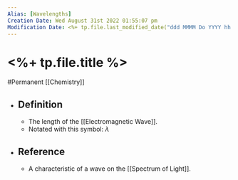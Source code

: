 ```yaml
---
Alias: [Wavelengths]
Creation Date: Wed August 31st 2022 01:55:07 pm 
Modification Date: <%+ tp.file.last_modified_date("ddd MMMM Do YYYY hh:mm:ss a") %>
---
```

# <%+ tp.file.title %>
#Permanent [[Chemistry]]

- ## Definition
	- The length of the [[Electromagnetic Wave]].
	- Notated with this symbol: $\lambda$
- ## Reference
	- A characteristic of a wave on the [[Spectrum of Light]].